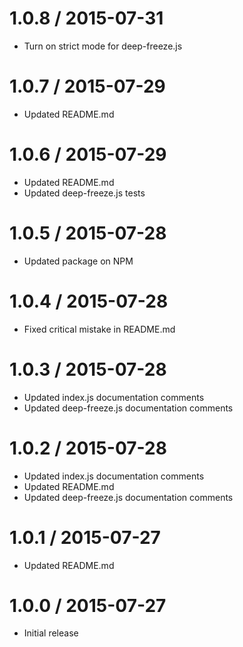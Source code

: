 1.0.8 / 2015-07-31
==================

* Turn on strict mode for deep-freeze.js

1.0.7 / 2015-07-29
==================

* Updated README.md

1.0.6 / 2015-07-29
==================

* Updated README.md
* Updated deep-freeze.js tests

1.0.5 / 2015-07-28
==================

* Updated package on NPM

1.0.4 / 2015-07-28
==================

* Fixed critical mistake in README.md

1.0.3 / 2015-07-28
==================

* Updated index.js documentation comments
* Updated deep-freeze.js documentation comments

1.0.2 / 2015-07-28
==================

* Updated index.js documentation comments
* Updated README.md
* Updated deep-freeze.js documentation comments

1.0.1 / 2015-07-27
==================

* Updated README.md

1.0.0 / 2015-07-27
==================

* Initial release